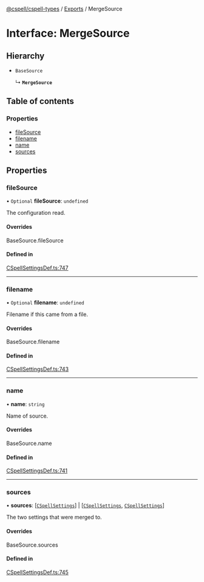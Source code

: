 [@cspell/cspell-types](../README.md) / [Exports](../modules.md) / MergeSource

# Interface: MergeSource

## Hierarchy

- `BaseSource`

  ↳ **`MergeSource`**

## Table of contents

### Properties

- [fileSource](MergeSource.md#filesource)
- [filename](MergeSource.md#filename)
- [name](MergeSource.md#name)
- [sources](MergeSource.md#sources)

## Properties

### fileSource

• `Optional` **fileSource**: `undefined`

The configuration read.

#### Overrides

BaseSource.fileSource

#### Defined in

[CSpellSettingsDef.ts:747](https://github.com/streetsidesoftware/cspell/blob/d20c1f2/packages/cspell-types/src/CSpellSettingsDef.ts#L747)

___

### filename

• `Optional` **filename**: `undefined`

Filename if this came from a file.

#### Overrides

BaseSource.filename

#### Defined in

[CSpellSettingsDef.ts:743](https://github.com/streetsidesoftware/cspell/blob/d20c1f2/packages/cspell-types/src/CSpellSettingsDef.ts#L743)

___

### name

• **name**: `string`

Name of source.

#### Overrides

BaseSource.name

#### Defined in

[CSpellSettingsDef.ts:741](https://github.com/streetsidesoftware/cspell/blob/d20c1f2/packages/cspell-types/src/CSpellSettingsDef.ts#L741)

___

### sources

• **sources**: [[`CSpellSettings`](CSpellSettings.md)] \| [[`CSpellSettings`](CSpellSettings.md), [`CSpellSettings`](CSpellSettings.md)]

The two settings that were merged to.

#### Overrides

BaseSource.sources

#### Defined in

[CSpellSettingsDef.ts:745](https://github.com/streetsidesoftware/cspell/blob/d20c1f2/packages/cspell-types/src/CSpellSettingsDef.ts#L745)
